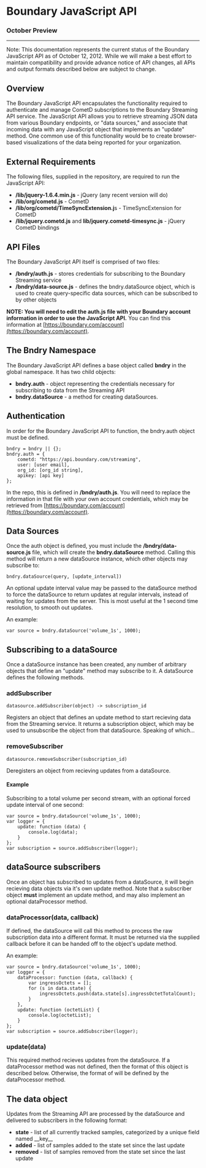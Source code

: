 # Boundary JavaScript API

### October Preview

---

Note: This documentation represents the current status of the Boundary JavaScript API as of October 12, 2012. While we will make a best effort to maintain compatibility and provide advance notice of API changes, all APIs and output formats described below are subject to change.

## Overview

The Boundary JavaScript API encapsulates the functionality required to authenticate and manage CometD subscriptions to the Boundary Streaming API service. The JavaScript API allows you to retrieve streaming JSON data from various Boundary endpoints, or "data sources," and associate that incoming data with any JavaScript object that implements an "update" method. One common use of this functionality would be to create browser-based visualizations of the data being reported for your organization.

## External Requirements

The following files, supplied in the repository, are required to run the JavaScript API:

* **/lib/jquery-1.6.4.min.js** - jQuery (any recent version will do)
* **/lib/org/cometd.js** - CometD 
* **/lib/org/cometd/TimeSyncExtension.j**s - TimeSyncExtension for CometD
* **/lib/jquery.cometd.js** and **lib/jquery.cometd-timesync.js** - jQuery CometD bindings

## API Files

The Boundary JavaScript API itself is comprised of two files:

* **/bndry/auth.js** - stores credentials for subscribing to the Boundary Streaming service
* **/bndry/data-source.js** - defines the bndry.dataSource object, which is used to create query-specific data sources, which can be subscribed to by other objects

**NOTE: You will need to edit the auth.js file with your Boundary account information in order to use the JavaScript API.** You can find this information at [https://boundary.com/account](https://boundary.com/account).

## The Bndry Namespace

The Boundary JavaScript API defines a base object called **bndry** in the global namespace. It has two child objects:

* **bndry.auth** - object representing the credentials necessary for subscribing to data from the Streaming API
* **bndry.dataSource** - a method for creating dataSources.

## Authentication

In order for the Boundary JavaScript API to function, the bndry.auth object must be defined.

	bndry = bndry || {};
	bndry.auth = {
	    cometd: "https://api.boundary.com/streaming",
    	user: [user email],
	    org_id: [org_id string],
    	apikey: [api key]
	};

In the repo, this is defined in **/bndry/auth.js**. You will need to replace the information in that file with your own account credentials, which may be retrieved from [https://boundary.com/account](https://boundary.com/account).

## Data Sources

Once the auth object is defined, you must include the **/bndry/data-source.js** file, which will create the **bndry.dataSource** method. Calling this method will return a new dataSource instance, which other objects may subscribe to:

	bndry.dataSource(query, [update_interval])

An optional update interval value may be passed to the dataSource method to force the dataSource to return updates at regular intervals, instead of waiting for updates from the server. This is most useful at the 1 second time resolution, to smooth out updates.

An example:

	var source = bndry.dataSource('volume_1s', 1000);

## Subscribing to a dataSource

Once a dataSource instance has been created, any number of arbitrary objects that define an "update" method may subscribe to it. A dataSource defines the following methods.

### addSubscriber

	datasource.addSubscriber(object) -> subscription_id

Registers an object that defines an update method to start recieving data from the Streaming service. It returns a subscription object, which may be used to unsubscribe the object from that dataSource. Speaking of which…

### removeSubscriber
	
	datasource.removeSubscriber(subscription_id)

Deregisters an object from recieving updates from a dataSource.

#### Example

Subscribing to a total volume per second stream, with an optional forced update interval of one second:

	var source = bndry.dataSource('volume_1s', 1000);
	var logger = {
		update: function (data) {
			console.log(data);
		}
	};
	var subscription = source.addSubscriber(logger);

## dataSource subscribers

Once an object has subscribed to updates from a dataSource, it will begin recieving data objects via it's own update method. Note that a subscriber object **must** implement an update method, and may also implement an optional dataProcessor method.

### dataProcessor(data, callback)

If defined, the dataSource will call this method to process the raw subscription data into a different format. It must be returned via the supplied callback before it can be handed off to the object's update method.

An example:
	
	var source = bndry.dataSource('volume_1s', 1000);
	var logger = {
		dataProcessor: function (data, callback) {
			var ingressOctets = [];
			for (s in data.state) {
				ingressOctets.push(data.state[s].ingressOctetTotalCount);
			}
		},
		update: function (octetList) {
			console.log(octetList);
		}
	};
	var subscription = source.addSubscriber(logger);
	

### update(data)

This required method recieves updates from the dataSource. If a dataProcessor method was not defined, then the format of this object is described below. Otherwise, the format of will be defined by the dataProcessor method.

## The data object

Updates from the Streaming API are processed by the dataSource and delivered to subscribers in the following format:

* **state** - list of all currently tracked samples, categorized by a unique field named \_\_key\_\_
* **added** - list of samples added to the state set since the last update
* **removed** - list of samples removed from the state set since the last update
